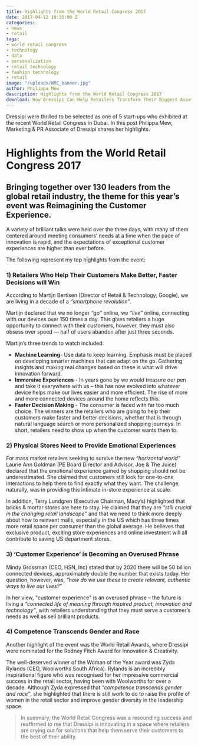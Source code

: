 ```yaml
---
title: Highlights from the World Retail Congress 2017
date: 2017-04-12 10:35:00 Z
categories:
- news
- retail
tags:
- world retail congress
- technology
- data
- personalization
- retail technology
- fashion technology
- retail
image: "/uploads/WRC_banner.jpg"
author: Philippa Mew
description: Highlights from the World Retail Congress 2017
download: How Dressipi Can Help Retailers Transform Their Biggest Asset
---
```


Dressipi were thrilled to be selected as one of 5 start-ups who exhibited at the recent World Retail Congress in Dubai. In this post Philippa Mew, Marketing & PR Associate of Dressipi shares her highlights.

# Highlights from the World Retail Congress 2017

## Bringing together over 130 leaders from the global retail industry, the theme for this year’s event was Reimagining the Customer Experience.

A variety of brilliant talks were held over the three days, with many of them centered around meeting consumers’ needs at a time when the pace of innovation is rapid, and the expectations of exceptional customer experiences are higher than ever before.

The following represent my top highlights from the event:

### 1) Retailers Who Help Their Customers Make Better, Faster Decisions will Win

According to Martijn Bertisen (Director of Retail & Technology, Google), we are living in a decade of a _“smartphone revolution”_.

Martijn declared that we no longer _“go”_ online, we _“live”_ online, connecting with our devices over 150 times a day. This gives retailers a huge opportunity to connect with their customers, however, they must also obsess over speed — half of users abandon after just three seconds.

Martijn’s three trends to watch included:

- **Machine Learning**- Use data to keep learning. Emphasis must be placed on developing smarter machines that can adapt on the go. Gathering insights and making real changes based on these is what will drive innovation forward.
- **Immersive Experiences** - In years gone by we would treasure our pen and take it everywhere with us – this has now evolved into whatever device helps make our lives easier and more efficient. The rise of more and more connected devices around the home reflects this.
- **Faster Decision Making** - The consumer is faced with far too much choice. The winners are the retailers who are going to help their customers make faster and better decisions, whether that is through natural language search or more personalized shopping journeys. In short, retailers need to show up when the customer wants them to.

### 2) Physical Stores Need to Provide Emotional Experiences

For mass market retailers seeking to survive the new _“horizontal world”_ Laurie Ann Goldman (PE Board Director and Advisor, Joe & The Juice) declared that the emotional experience gained by shopping should not be underestimated. She claimed that customers still look for one-to-one interactions to help them to find exactly what they want. The challenge, naturally, was in providing this intimate in-store experience at scale.

In addition, Terry Lundgren (Executive Chairman, Macy’s) highlighted that bricks & mortar stores are here to stay. He claimed that they are _“still crucial in the changing retail landscape”_ and that we need to think more deeply about how to reinvent malls, especially in the US which has three times more retail space per consumer than the global average. He believes that exclusive product, exciting store experiences and online investment will all contribute to saving US department stores.

### 3) ‘Customer Experience’ is Becoming an Overused Phrase

Mindy Grossman (CEO, HSN, Inc) stated that by 2020 there will be 50 billion connected devices, approximately double the number that exists today. Her question, however, was, _“how do we use these to create relevant, authentic ways to live our lives?”_

In her view, "customer experience" is an overused phrase – the future is living a _“connected life of meaning through inspired product, innovation and technology”_, with retailers understanding that they must serve a customer’s needs as well as sell brilliant products.

### 4) Competence Transcends Gender and Race

Another highlight of the event was the World Retail Awards, where Dressipi were nominated for the Rodney Fitch Award for Innovation & Creativity.

The well-deserved winner of the Woman of the Year award was Zyda Rylands (CEO, Woolworths South Africa). Rylands is an incredibly inspirational figure who was recognised for her impressive commercial success in the retail sector, having been with Woolworths for over a decade. Although Zyda expressed that _“competence transcends gender and race”_, she highlighted that there is still work to do to raise the profile of women in the retail sector and improve gender diversity in the leadership space.

> In summary, the World Retail Congress was a resounding success and reaffirmed to me that Dressipi is innovating in a space where retailers are crying out for solutions that help them serve their customers to the best of their ability.
